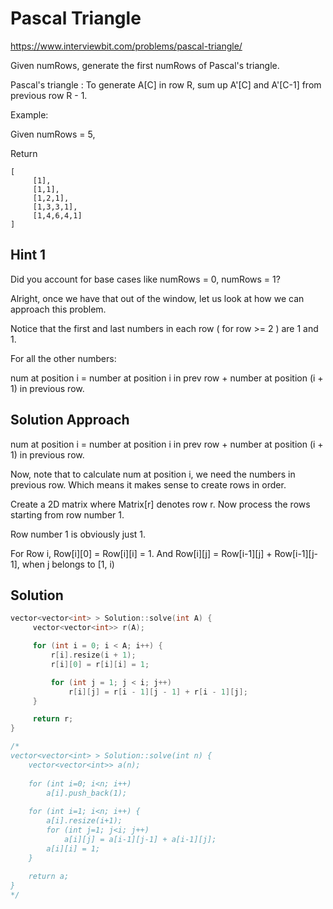 # Pascal Triangle

https://www.interviewbit.com/problems/pascal-triangle/

Given numRows, generate the first numRows of Pascal's triangle.

Pascal's triangle : To generate A[C] in row R, sum up A'[C] and A'[C-1] from previous row R - 1.

Example:

Given numRows = 5,

Return

```
[
     [1],
     [1,1],
     [1,2,1],
     [1,3,3,1],
     [1,4,6,4,1]
]
```

## Hint 1

Did you account for base cases like numRows = 0, numRows = 1?

Alright, once we have that out of the window, let us look at how we can approach this problem.

Notice that the first and last numbers in each row ( for row >= 2 ) are 1 and 1.

For all the other numbers:

num at position i = number at position i in prev row + number at position (i + 1) in previous row.

## Solution Approach


num at position i = number at position i in prev row + number at position (i + 1) in previous row.

Now, note that to calculate num at position i, we need the numbers in previous row. Which means it makes sense to create rows in order.

Create a 2D matrix where Matrix[r] denotes row r. 
Now process the rows starting from row number 1.

Row number 1 is obviously just 1.

For Row i, Row[i][0] = Row[i][i] = 1. And Row[i][j] = Row[i-1][j] + Row[i-1][j-1], when j belongs to [1, i)


## Solution

```cpp
vector<vector<int> > Solution::solve(int A) {
     vector<vector<int>> r(A);

     for (int i = 0; i < A; i++) {
         r[i].resize(i + 1);
         r[i][0] = r[i][i] = 1;

         for (int j = 1; j < i; j++)
             r[i][j] = r[i - 1][j - 1] + r[i - 1][j];
     }

     return r;
}

/*
vector<vector<int> > Solution::solve(int n) {
    vector<vector<int>> a(n);
    
    for (int i=0; i<n; i++)
        a[i].push_back(1);
    
    for (int i=1; i<n; i++) {
        a[i].resize(i+1);
        for (int j=1; j<i; j++)
            a[i][j] = a[i-1][j-1] + a[i-1][j];
        a[i][i] = 1;
    }
    
    return a;
}
*/
```
